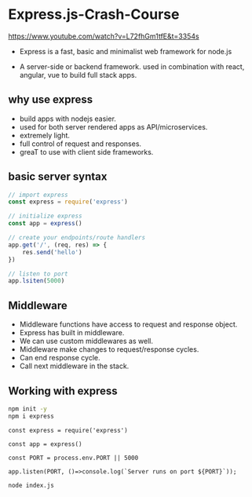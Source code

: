 # Express.js-Crash-Course

https://www.youtube.com/watch?v=L72fhGm1tfE&t=3354s

- Express is a fast, basic and minimalist web framework for node.js

- A server-side or backend framework. used in combination with react, angular, vue to build full stack apps.


## why use express

- build apps with nodejs easier.
- used for both server rendered apps as API/microservices.
- extremely light.
- full control of request and responses.
- greaT to use with client side frameworks.

## basic server syntax

```js
// import express
const express = require('express')

// initialize express
const app = express()

// create your endpoints/route handlers
app.get('/', (req, res) => {
    res.send('hello')
})

// listen to port
app.lsiten(5000)
```

## Middleware

- Middleware functions have access to request and response object.
- Express has built in middleware.
- We can use custom middlewares as well.
- Middleware make changes to request/response cycles.
- Can end response cycle.
- Call next middleware in the stack.


## Working with express

```bash
npm init -y
npm i express
```

```JS
const express = require('express')

const app = express()

const PORT = process.env.PORT || 5000

app.listen(PORT, ()=>console.log(`Server runs on port ${PORT}`));
```

```BASH
node index.js
```

<!-- time: 13: 00 -->










